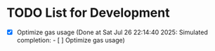 # TODO List for Development

- [x] Optimize gas usage  (Done at Sat Jul 26 22:14:40 2025: Simulated completion: - [ ] Optimize gas usage)